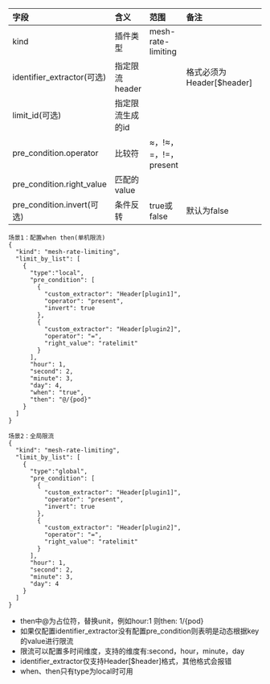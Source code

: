| 字段                   | 含义         | 范围                  | 备注                   |    |
|:---------------------|:-----------|:--------------------|:---------------------|:---|
| kind                 | 插件类型       | mesh-rate-limiting |                      |    |
| identifier_extractor(可选) | 指定限流header |                     | 格式必须为Header[$header] |    |
| limit_id(可选) | 指定限流生成的id |                     |  |  |
| pre_condition.operator             | 比较符        | ≈，!≈，=，!=，present        |                      |    |
| pre_condition.right_value          | 匹配的value   |                     |                      |    |
| pre_condition.invert(可选)          | 条件反转   | true或false                    |默认为false                      |    |
```
场景1：配置when then(单机限流)
{
  "kind": "mesh-rate-limiting",
  "limit_by_list": [
    {
      "type":"local",
      "pre_condition": [
        {
          "custom_extractor": "Header[plugin1]",
          "operator": "present",
          "invert": true
        },
        {
          "custom_extractor": "Header[plugin2]",
          "operator": "=",
          "right_value": "ratelimit"
        }
      ],
      "hour": 1,
      "second": 2,
      "minute": 3,
      "day": 4,
      "when": "true",
      "then": "@/{pod}"
    }
  ]
}
```
```
场景2：全局限流
{
  "kind": "mesh-rate-limiting",
  "limit_by_list": [
    {
      "type":"global",
      "pre_condition": [
        {
          "custom_extractor": "Header[plugin1]",
          "operator": "present",
          "invert": true
        },
        {
          "custom_extractor": "Header[plugin2]",
          "operator": "=",
          "right_value": "ratelimit"
        }
      ],
      "hour": 1,
      "second": 2,
      "minute": 3,
      "day": 4
    }
  ]
}
```
- then中@为占位符，替换unit，例如hour:1 则then: 1/{pod}
- 如果仅配置identifier_extractor没有配置pre_condition则表明是动态根据key的value进行限流
- 限流可以配置多时间维度，支持的维度有:second，hour，minute，day
- identifier_extractor仅支持Header[$header]格式，其他格式会报错
- when、then只有type为local时可用